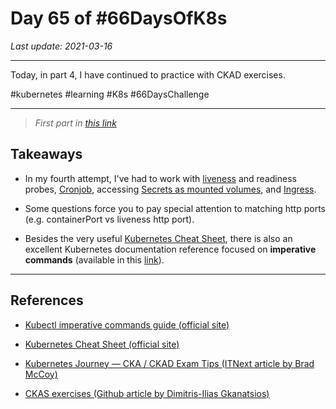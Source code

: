 # Day 65 of #66DaysOfK8s

_Last update: 2021-03-16_

---
Today, in part 4, I have continued to practice with CKAD exercises.

#kubernetes #learning #K8s #66DaysChallenge

---

> _First part in [this link](https://github.com/jp-chl/66DaysOfK8s/blob/master/challenge/week09/day62)_

## Takeaways

* In my fourth attempt, I've had to work with [liveness](https://kubernetes.io/docs/tasks/configure-pod-container/configure-liveness-readiness-startup-probes/#define-a-liveness-command) and readiness probes, [Cronjob](https://kubernetes.io/docs/concepts/workloads/controllers/cron-jobs/), accessing [Secrets as mounted volumes](https://kubernetes.io/docs/concepts/configuration/secret/#using-secrets-as-files-from-a-pod), and [Ingress](https://kubernetes.io/docs/concepts/services-networking/ingress/).

* Some questions force you to pay special attention to matching http ports (e.g. containerPort vs liveness http port).

* Besides the very useful [Kubernetes Cheat Sheet](https://kubernetes.io/docs/reference/kubectl/cheatsheet/), there is also an excellent Kubernetes documentation reference focused on **imperative commands** (available in this [link](https://kubernetes.io/docs/reference/generated/kubectl/kubectl-commands)).

---

## References

* [Kubectl imperative commands guide (official site)](https://kubernetes.io/docs/reference/generated/kubectl/kubectl-commands)

* [Kubernetes Cheat Sheet (official site)](https://kubernetes.io/docs/reference/kubectl/cheatsheet/)

* [Kubernetes Journey — CKA / CKAD Exam Tips (ITNext article by Brad McCoy)](https://itnext.io/kubernetes-journey-cka-ckad-exam-tips-ff73e4672833)

* [CKAS exercises (Github article by Dimitris-Ilias Gkanatsios)](https://github.com/dgkanatsios/CKAD-exercises)
